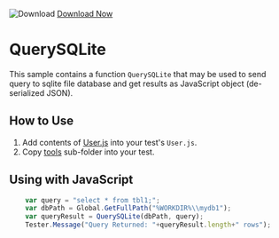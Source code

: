 ![Download](https://github.githubassets.com/images/icons/emoji/unicode/23ec.png?v8) [Download Now](https://inflectra.github.io/DownGit/#/home?url=https://github.com/Inflectra/rapise-powerpack/tree/master/QuerySQLite)

# QuerySQLite
This sample contains a function `QuerySQLite` that may be used to send query to sqlite file database and get results as JavaScript object (de-serialized JSON).


## How to Use

1. Add contents of [User.js](User.js) into your test's `User.js`.
2. Copy [tools](tools) sub-folder into your test.

## Using with JavaScript
```javascript
	var query = "select * from tbl1;";
	var dbPath = Global.GetFullPath("%WORKDIR%\\mydb1");
	var queryResult = QuerySQLite(dbPath, query);
	Tester.Message("Query Returned: "+queryResult.length+" rows");
```
